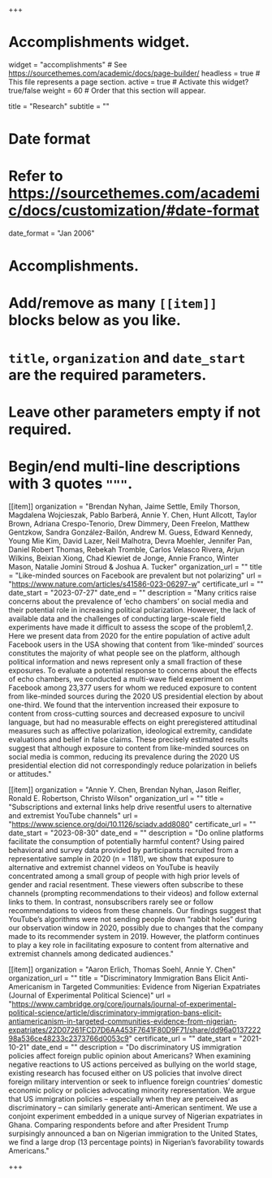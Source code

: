 +++
# Accomplishments widget.
widget = "accomplishments"  # See https://sourcethemes.com/academic/docs/page-builder/
headless = true  # This file represents a page section.
active = true  # Activate this widget? true/false
weight = 60  # Order that this section will appear.

title = "Research"
subtitle = ""

# Date format
#   Refer to https://sourcethemes.com/academic/docs/customization/#date-format
date_format = "Jan 2006"

# Accomplishments.
#   Add/remove as many `[[item]]` blocks below as you like.
#   `title`, `organization` and `date_start` are the required parameters.
#   Leave other parameters empty if not required.
#   Begin/end multi-line descriptions with 3 quotes `"""`.



[[item]]
  organization = "Brendan Nyhan, Jaime Settle, Emily Thorson, Magdalena Wojcieszak, Pablo Barberá, Annie Y. Chen, Hunt Allcott, Taylor Brown, Adriana Crespo-Tenorio, Drew Dimmery, Deen Freelon, Matthew Gentzkow, Sandra González-Bailón, Andrew M. Guess, Edward Kennedy, Young Mie Kim, David Lazer, Neil Malhotra, Devra Moehler, Jennifer Pan, Daniel Robert Thomas, Rebekah Tromble, Carlos Velasco Rivera, Arjun Wilkins, Beixian Xiong, Chad Kiewiet de Jonge, Annie Franco, Winter Mason, Natalie Jomini Stroud & Joshua A. Tucker"
  organization_url = ""
  title = "Like-minded sources on Facebook are prevalent but not polarizing"
  url = "https://www.nature.com/articles/s41586-023-06297-w"
  certificate_url = ""
  date_start = "2023-07-27"
  date_end = ""
  description = "Many critics raise concerns about the prevalence of ‘echo chambers’ on social media and their potential role in increasing political polarization. However, the lack of available data and the challenges of conducting large-scale field experiments have made it difficult to assess the scope of the problem1,2. Here we present data from 2020 for the entire population of active adult Facebook users in the USA showing that content from ‘like-minded’ sources constitutes the majority of what people see on the platform, although political information and news represent only a small fraction of these exposures. To evaluate a potential response to concerns about the effects of echo chambers, we conducted a multi-wave field experiment on Facebook among 23,377 users for whom we reduced exposure to content from like-minded sources during the 2020 US presidential election by about one-third. We found that the intervention increased their exposure to content from cross-cutting sources and decreased exposure to uncivil language, but had no measurable effects on eight preregistered attitudinal measures such as affective polarization, ideological extremity, candidate evaluations and belief in false claims. These precisely estimated results suggest that although exposure to content from like-minded sources on social media is common, reducing its prevalence during the 2020 US presidential election did not correspondingly reduce polarization in beliefs or attitudes."


[[item]]
  organization = "Annie Y. Chen, Brendan Nyhan, Jason Reifler, Ronald E. Robertson, Christo Wilson"
  organization_url = ""
  title = "Subscriptions and external links help drive resentful users to alternative and extremist YouTube channels"
  url = "https://www.science.org/doi/10.1126/sciadv.add8080"
  certificate_url = ""
  date_start = "2023-08-30"
  date_end = ""
  description = "Do online platforms facilitate the consumption of potentially harmful content? Using paired behavioral and survey data provided by participants recruited from a representative sample in 2020 (n = 1181), we show that exposure to alternative and extremist channel videos on YouTube is heavily concentrated among a small group of people with high prior levels of gender and racial resentment. These viewers often subscribe to these channels (prompting recommendations to their videos) and follow external links to them. In contrast, nonsubscribers rarely see or follow recommendations to videos from these channels. Our findings suggest that YouTube’s algorithms were not sending people down “rabbit holes” during our observation window in 2020, possibly due to changes that the company made to its recommender system in 2019. However, the platform continues to play a key role in facilitating exposure to content from alternative and extremist channels among dedicated audiences."
  
  
[[item]]
  organization = "Aaron Erlich, Thomas Soehl, Annie Y. Chen"
  organization_url = ""
  title =  "Discriminatory Immigration Bans Elicit Anti-Americanism in Targeted Communities: Evidence from Nigerian Expatriates (Journal of Experimental Political Science)"
  url = "https://www.cambridge.org/core/journals/journal-of-experimental-political-science/article/discriminatory-immigration-bans-elicit-antiamericanism-in-targeted-communities-evidence-from-nigerian-expatriates/22D07261FCD7D6AA453F7641F80D9F71/share/dd96a013722298a536ce48233c2373766d0053c9"
  certificate_url = ""
  date_start = "2021-10-21"
  date_end = ""
  description = "Do discriminatory US immigration policies affect foreign public opinion about Americans? When examining negative reactions to US actions perceived as bullying on the world stage, existing research has focused either on US policies that involve direct foreign military intervention or seek to influence foreign countries’ domestic economic policy or policies advocating minority representation. We argue that US immigration policies – especially when they are perceived as discriminatory – can similarly generate anti-American sentiment. We use a conjoint experiment embedded in a unique survey of Nigerian expatriates in Ghana. Comparing respondents before and after President Trump surpisingly announced a ban on Nigerian immigration to the United States, we find a large drop (13 percentage points) in Nigerian’s favorability towards Americans."

+++
